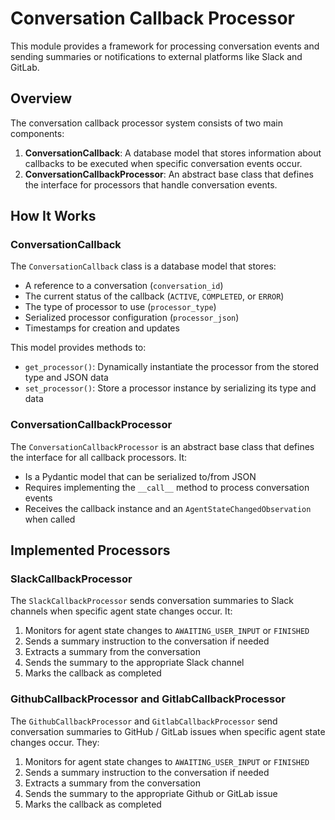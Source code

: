 # Conversation Callback Processor

This module provides a framework for processing conversation events and sending summaries or notifications to external platforms like Slack and GitLab.

## Overview

The conversation callback processor system consists of two main components:

1. **ConversationCallback**: A database model that stores information about callbacks to be executed when specific conversation events occur.
2. **ConversationCallbackProcessor**: An abstract base class that defines the interface for processors that handle conversation events.

## How It Works

### ConversationCallback

The `ConversationCallback` class is a database model that stores:

- A reference to a conversation (`conversation_id`)
- The current status of the callback (`ACTIVE`, `COMPLETED`, or `ERROR`)
- The type of processor to use (`processor_type`)
- Serialized processor configuration (`processor_json`)
- Timestamps for creation and updates

This model provides methods to:
- `get_processor()`: Dynamically instantiate the processor from the stored type and JSON data
- `set_processor()`: Store a processor instance by serializing its type and data

### ConversationCallbackProcessor

The `ConversationCallbackProcessor` is an abstract base class that defines the interface for all callback processors. It:

- Is a Pydantic model that can be serialized to/from JSON
- Requires implementing the `__call__` method to process conversation events
- Receives the callback instance and an `AgentStateChangedObservation` when called

## Implemented Processors

### SlackCallbackProcessor

The `SlackCallbackProcessor` sends conversation summaries to Slack channels when specific agent state changes occur. It:

1. Monitors for agent state changes to `AWAITING_USER_INPUT` or `FINISHED`
2. Sends a summary instruction to the conversation if needed
3. Extracts a summary from the conversation
4. Sends the summary to the appropriate Slack channel
5. Marks the callback as completed

### GithubCallbackProcessor and GitlabCallbackProcessor

The `GithubCallbackProcessor` and `GitlabCallbackProcessor` send conversation summaries to GitHub / GitLab issues when specific agent state changes occur. They:

1. Monitors for agent state changes to `AWAITING_USER_INPUT` or `FINISHED`
2. Sends a summary instruction to the conversation if needed
3. Extracts a summary from the conversation
4. Sends the summary to the appropriate Github or GitLab issue
5. Marks the callback as completed
